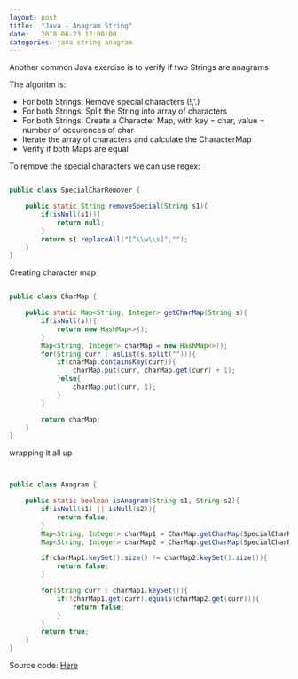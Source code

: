 ```yaml
---
layout: post
title:  "Java - Anagram String"
date:   2018-06-23 12:00:00
categories: java string anagram
---
```


Another common Java exercise is to verify if two Strings are anagrams

The algoritm is:

- For both Strings: Remove special characters (!,'.)
- For both Strings: Split the String into array of characters
- For both Strings: Create a Character Map, with key = char, value = number of occurences of char
- Iterate the array of characters and calculate the CharacterMap
- Verify if both Maps are equal


To remove the special characters we can use regex:

```java

public class SpecialCharRemover {

    public static String removeSpecial(String s1){
        if(isNull(s1)){
            return null;
        }
        return s1.replaceAll("[^\\w\\s]","");
    }
}

```

Creating character map

```java

public class CharMap {

    public static Map<String, Integer> getCharMap(String s){
        if(isNull(s)){
            return new HashMap<>();
        }
        Map<String, Integer> charMap = new HashMap<>();
        for(String curr : asList(s.split(""))){
            if(charMap.containsKey(curr)){
                charMap.put(curr, charMap.get(curr) + 1);
            }else{
                charMap.put(curr, 1);
            }
        }

        return charMap;
    }
}

```

wrapping it all up

```java


public class Anagram {

    public static boolean isAnagram(String s1, String s2){
        if(isNull(s1) || isNull(s2)){
            return false;
        }
        Map<String, Integer> charMap1 = CharMap.getCharMap(SpecialCharRemover.removeSpecial(s1));
        Map<String, Integer> charMap2 = CharMap.getCharMap(SpecialCharRemover.removeSpecial(s2));

        if(charMap1.keySet().size() != charMap2.keySet().size()){
            return false;
        }

        for(String curr : charMap1.keySet()){
            if(!charMap1.get(curr).equals(charMap2.get(curr))){
                return false;
            }
        }
        return true;
    }
}


```

Source code: [Here](https://github.com/mussatto/JavaExercises/blob/master/src/main/java/mussatto/com/strings/Anagram.java)